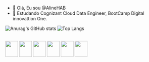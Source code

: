 - 👋 Olá, Eu sou @AlineHAB
- 🌱 Estudando Cognizant Cloud Data Engineer, BootCamp Digital innovattion One.

<div>

 ![Anurag's GitHub stats](https://github-readme-stats.vercel.app/api?username=AlineHAB&show_icons=true&theme=radical)
 ![Top Langs](https://github-readme-stats.vercel.app/api/top-langs/?username=AlineHAB&layout=compact&theme=radical)
 
</div>

<div style="display: inline_block"><br>
   <link rel="stylesheet"  href="https://cdn.jsdelivr.net/gh/devicons/devicon@v2.14.0/devicon.min.css">
   <img height="50"  width="40" src="https://cdn.jsdelivr.net/gh/devicons/devicon/icons/html5/html5-original.svg" />
   <img height="50"  width="40" src="https://cdn.jsdelivr.net/gh/devicons/devicon/icons/css3/css3-original.svg" />
   <img height="50"  width="40" src="https://cdn.jsdelivr.net/gh/devicons/devicon/icons/python/python-original-wordmark.svg" />
   <img height="50"  width="40" src="https://cdn.jsdelivr.net/gh/devicons/devicon/icons/c/c-original.svg" />
   <img height="50"  width="40" src="https://cdn.jsdelivr.net/gh/devicons/devicon/icons/bootstrap/bootstrap-original.svg" />
   <img height="50"  width="40" src="https://cdn.jsdelivr.net/gh/devicons/devicon/icons/linux/linux-original.svg" />
</div>



